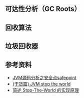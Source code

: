 
## 可达性分析（GC Roots）

## 回收算法

## 垃圾回收器

## 参考资料

- [JVM源码分析之安全点safepoint](https://www.jianshu.com/p/c79c5e02ebe6)
- [(干货篇) JVM stop the world](https://juejin.cn/post/6844903991952801806)
- [简述 Stop-The-World 的实现原理](https://zhuanlan.zhihu.com/p/437061486)